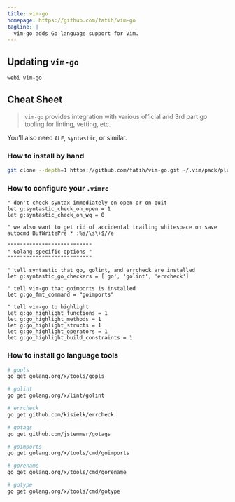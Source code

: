 ```yaml
---
title: vim-go
homepage: https://github.com/fatih/vim-go
tagline: |
  vim-go adds Go language support for Vim.
---
```


## Updating `vim-go`

```bash
webi vim-go
```

## Cheat Sheet

> `vim-go` provides integration with various official and 3rd part go tooling
> for linting, vetting, etc.

You'll also need `ALE`, `syntastic`, or similar.

### How to install by hand

```bash
git clone --depth=1 https://github.com/fatih/vim-go.git ~/.vim/pack/plugins/start/vim-go
```

### How to configure your `.vimrc`

```vimrc
" don't check syntax immediately on open or on quit
let g:syntastic_check_on_open = 1
let g:syntastic_check_on_wq = 0

" we also want to get rid of accidental trailing whitespace on save
autocmd BufWritePre * :%s/\s\+$//e
```

```vimrc
"""""""""""""""""""""""""""
" Golang-specific options "
"""""""""""""""""""""""""""

" tell syntastic that go, golint, and errcheck are installed
let g:syntastic_go_checkers = ['go', 'golint', 'errcheck']

" tell vim-go that goimports is installed
let g:go_fmt_command = "goimports"

" tell vim-go to highlight
let g:go_highlight_functions = 1
let g:go_highlight_methods = 1
let g:go_highlight_structs = 1
let g:go_highlight_operators = 1
let g:go_highlight_build_constraints = 1
```

### How to install go language tools

```bash
# gopls
go get golang.org/x/tools/gopls

# golint
go get golang.org/x/lint/golint

# errcheck
go get github.com/kisielk/errcheck

# gotags
go get github.com/jstemmer/gotags

# goimports
go get golang.org/x/tools/cmd/goimports

# gorename
go get golang.org/x/tools/cmd/gorename

# gotype
go get golang.org/x/tools/cmd/gotype
```
